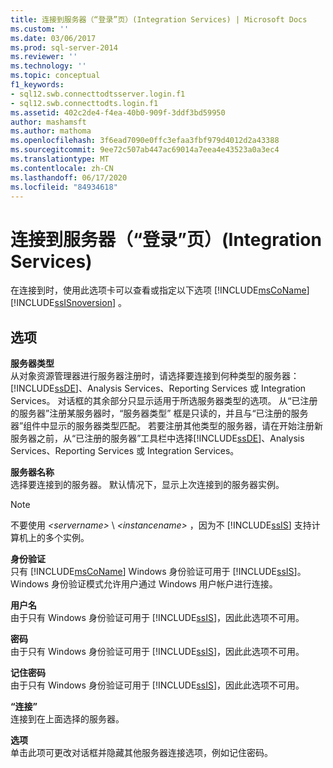 ```yaml
---
title: 连接到服务器（“登录”页）(Integration Services) | Microsoft Docs
ms.custom: ''
ms.date: 03/06/2017
ms.prod: sql-server-2014
ms.reviewer: ''
ms.technology: ''
ms.topic: conceptual
f1_keywords:
- sql12.swb.connecttodtsserver.login.f1
- sql12.swb.connecttodts.login.f1
ms.assetid: 402c2de4-f4ea-40b0-909f-3ddf3bd59950
author: mashamsft
ms.author: mathoma
ms.openlocfilehash: 3f6ead7090e0ffc3efaa3fbf979d4012d2a43388
ms.sourcegitcommit: 9ee72c507ab447ac69014a7eea4e43523a0a3ec4
ms.translationtype: MT
ms.contentlocale: zh-CN
ms.lasthandoff: 06/17/2020
ms.locfileid: "84934618"
---
```

# <a name="connect-to-server-login-page-integration-services"></a>连接到服务器（“登录”页）(Integration Services)
  在连接到时，使用此选项卡可以查看或指定以下选项 [!INCLUDE[msCoName](../includes/msconame-md.md)] [!INCLUDE[ssISnoversion](../includes/ssisnoversion-md.md)] 。  
  
## <a name="options"></a>选项  
 **服务器类型**  
 从对象资源管理器进行服务器注册时，请选择要连接到何种类型的服务器： [!INCLUDE[ssDE](../includes/ssde-md.md)]、Analysis Services、Reporting Services 或 Integration Services。 对话框的其余部分只显示适用于所选服务器类型的选项。 从“已注册的服务器”注册某服务器时，“服务器类型”  框是只读的，并且与“已注册的服务器”组件中显示的服务器类型匹配。 若要注册其他类型的服务器，请在开始注册新服务器之前，从“已注册的服务器”工具栏中选择[!INCLUDE[ssDE](../includes/ssde-md.md)]、Analysis Services、Reporting Services 或 Integration Services。  
  
 **服务器名称**  
 选择要连接到的服务器。 默认情况下，显示上次连接到的服务器实例。  
  
> [!NOTE]  
>  不要使用 *\<servername>* \\ *\<instancename>* ，因为不 [!INCLUDE[ssIS](../includes/ssis-md.md)] 支持计算机上的多个实例。  
  
 **身份验证**  
 只有 [!INCLUDE[msCoName](../includes/msconame-md.md)] Windows 身份验证可用于 [!INCLUDE[ssIS](../includes/ssis-md.md)]。 Windows 身份验证模式允许用户通过 Windows 用户帐户进行连接。  
  
 **用户名**  
 由于只有 Windows 身份验证可用于 [!INCLUDE[ssIS](../includes/ssis-md.md)]，因此此选项不可用。  
  
 **密码**  
 由于只有 Windows 身份验证可用于 [!INCLUDE[ssIS](../includes/ssis-md.md)]，因此此选项不可用。  
  
 **记住密码**  
 由于只有 Windows 身份验证可用于 [!INCLUDE[ssIS](../includes/ssis-md.md)]，因此此选项不可用。  
  
 **“连接”**  
 连接到在上面选择的服务器。  
  
 **选项**  
 单击此项可更改对话框并隐藏其他服务器连接选项，例如记住密码。  
  
  
